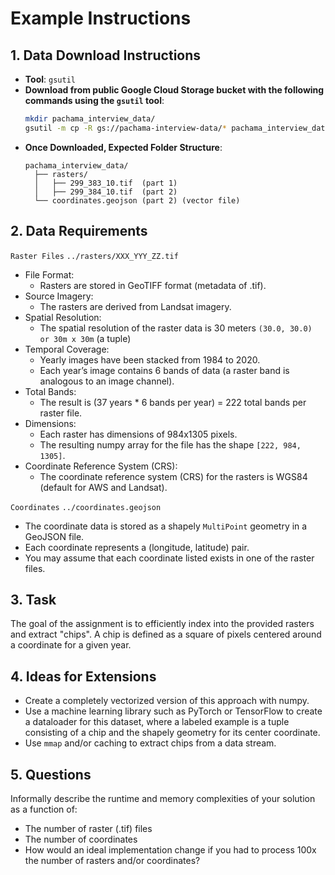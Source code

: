 
# Example Instructions

## 1. Data Download Instructions
- **Tool**: `gsutil`
- **Download from public Google Cloud Storage bucket with the following commands using the `gsutil` tool**:
  ```bash
  mkdir pachama_interview_data/
  gsutil -m cp -R gs://pachama-interview-data/* pachama_interview_data/
  ```
- **Once Downloaded, Expected Folder Structure**:
  ```
  pachama_interview_data/
    ├── rasters/
    │   ├── 299_383_10.tif  (part 1) 
    │   ├── 299_384_10.tif  (part 2)
    └── coordinates.geojson (part 2) (vector file)
  ```

## 2. Data Requirements

`Raster Files`
`../rasters/XXX_YYY_ZZ.tif`
- File Format:
    - Rasters are stored in GeoTIFF format (metadata of .tif).
- Source Imagery:
    - The rasters are derived from Landsat imagery.
- Spatial Resolution:
    - The spatial resolution of the raster data is 30 meters `(30.0, 30.0) or 30m x 30m` (a tuple)
- Temporal Coverage:
    - Yearly images have been stacked from 1984 to 2020.
    - Each year’s image contains 6 bands of data (a raster band is analogous to an image channel).
- Total Bands:
    - The result is (37 years * 6 bands per year) = 222 total bands per raster file.
- Dimensions:
    - Each raster has dimensions of 984x1305 pixels.
    - The resulting numpy array for the file has the shape `[222, 984, 1305]`.
- Coordinate Reference System (CRS):
    - The coordinate reference system (CRS) for the rasters is WGS84 (default for AWS and Landsat).

`Coordinates`
`../coordinates.geojson`
- The coordinate data is stored as a shapely `MultiPoint` geometry in a GeoJSON file.
- Each coordinate represents a (longitude, latitude) pair.
- You may assume that each coordinate listed exists in one of the raster files.

## 3. Task
The goal of the assignment is to efficiently index into the provided rasters and extract "chips". A chip is defined as a square of pixels centered around a coordinate for a given year.

## 4. Ideas for Extensions
- Create a completely vectorized version of this approach with numpy.
- Use a machine learning library such as PyTorch or TensorFlow to create a dataloader for this dataset, where a labeled example is a tuple consisting of a chip and the shapely geometry for its center coordinate.
- Use `mmap` and/or caching to extract chips from a data stream.

## 5. Questions
Informally describe the runtime and memory complexities of your solution as a function of:
- The number of raster (.tif) files
- The number of coordinates
- How would an ideal implementation change if you had to process 100x the number of rasters and/or coordinates?
